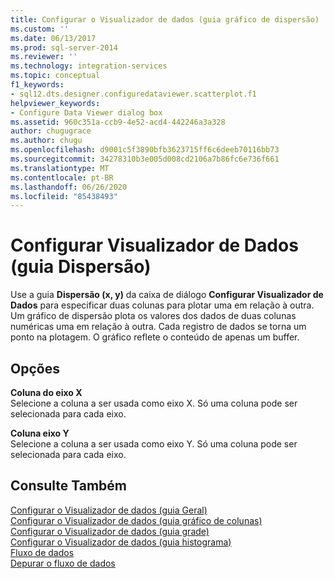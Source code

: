 ```yaml
---
title: Configurar o Visualizador de dados (guia gráfico de dispersão) | Microsoft Docs
ms.custom: ''
ms.date: 06/13/2017
ms.prod: sql-server-2014
ms.reviewer: ''
ms.technology: integration-services
ms.topic: conceptual
f1_keywords:
- sql12.dts.designer.configuredataviewer.scatterplot.f1
helpviewer_keywords:
- Configure Data Viewer dialog box
ms.assetid: 960c351a-ccb9-4e52-acd4-442246a3a328
author: chugugrace
ms.author: chugu
ms.openlocfilehash: d9001c5f3890bfb3623715ff6c6deeb70116bb73
ms.sourcegitcommit: 34278310b3e005d008cd2106a7b86fc6e736f661
ms.translationtype: MT
ms.contentlocale: pt-BR
ms.lasthandoff: 06/26/2020
ms.locfileid: "85438493"
---
```

# <a name="configure-data-viewer-scatter-plot-tab"></a>Configurar Visualizador de Dados (guia Dispersão)
  Use a guia **Dispersão (x, y)** da caixa de diálogo **Configurar Visualizador de Dados** para especificar duas colunas para plotar uma em relação à outra. Um gráfico de dispersão plota os valores dos dados de duas colunas numéricas uma em relação à outra. Cada registro de dados se torna um ponto na plotagem. O gráfico reflete o conteúdo de apenas um buffer.  
  
## <a name="options"></a>Opções  
 **Coluna do eixo X**  
 Selecione a coluna a ser usada como eixo X. Só uma coluna pode ser selecionada para cada eixo.  
  
 **Coluna eixo Y**  
 Selecione a coluna a ser usada como eixo Y. Só uma coluna pode ser selecionada para cada eixo.  
  
## <a name="see-also"></a>Consulte Também  
 [Configurar o Visualizador de dados &#40;guia Geral&#41;](../../2014/integration-services/configure-data-viewer-general-tab.md)   
 [Configurar o Visualizador de dados &#40;guia gráfico de colunas&#41;](../../2014/integration-services/configure-data-viewer-column-chart-tab.md)   
 [Configurar o Visualizador de dados &#40;guia grade&#41;](../../2014/integration-services/configure-data-viewer-grid-tab.md)   
 [Configurar o Visualizador de dados &#40;guia histograma&#41;](../../2014/integration-services/configure-data-viewer-histogram-tab.md)   
 [Fluxo de dados](data-flow/data-flow.md)   
 [Depurar o fluxo de dados](troubleshooting/debugging-data-flow.md)  
  
  
